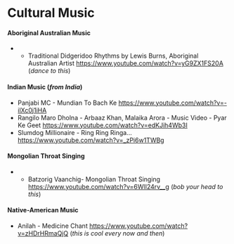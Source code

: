 # Cultural Music

#### Aboriginal Australian Music
- - Traditional Didgeridoo Rhythms by Lewis Burns, Aboriginal Australian Artist https://www.youtube.com/watch?v=yG9ZX1FS20A (*dance to this*)

#### Indian Music (*from India*)
- Panjabi MC - Mundian To Bach Ke https://www.youtube.com/watch?v=-ilXc0j1iHA
- Rangilo Maro Dholna - Arbaaz Khan, Malaika Arora - Music Video - Pyar Ke Geet https://www.youtube.com/watch?v=edKJih4Wb3I
- Slumdog Millionaire - Ring Ring Ringa... https://www.youtube.com/watch?v=_zPi6w1TWBg

#### Mongolian Throat Singing
- - Batzorig Vaanchig- Mongolian Throat Singing https://www.youtube.com/watch?v=6WlI24rv__g (*bob your head to this*)


#### Native-American Music

- Anilah - Medicine Chant https://www.youtube.com/watch?v=zHDrHRmaQjQ (*this is cool every now and then*)
